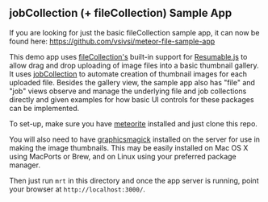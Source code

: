 ## jobCollection (+ fileCollection) Sample App

If you are looking for just the basic fileCollection sample app, it can now be found here: https://github.com/vsivsi/meteor-file-sample-app

This demo app uses [fileCollection's](https://atmospherejs.com/package/fileCollection) built-in support for [Resumable.js](http://www.resumablejs.com/) to allow drag and drop uploading of image files into a basic thumbnail gallery. It uses [jobCollection](https://atmospherejs.com/package/jobCollection) to automate creation of thumbnail images for each uploaded file. Besides the gallery view, the sample app also has "file" and "job" views observe and manage the underlying file and job collections directly and given examples for how basic UI controls for these packages can be implemented.

To set-up, make sure you have [meteorite](https://atmospherejs.com/docs/installing) installed and just clone this repo.

You will also need to have [graphicsmagick](http://www.graphicsmagick.org/) installed on the server for use in making the image thumbnails. This may be easily installed on Mac OS X using MacPorts or Brew, and on Linux using your preferred package manager.

Then just run `mrt` in this directory and once the app server is running, point your browser at `http://localhost:3000/`.
